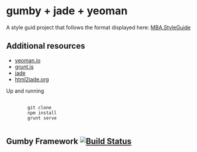 
gumby + jade + yeoman
========================
A style guid project that follows the format displayed here: [MBA.StyleGuide](https://github.com/bhuizi-moda/style_guide.git)


Additional resources
--------------------


* [yeoman.io](http://yeoman.io/)
* [grunt.js](http://gruntjs.com/)
* [jade](http://jade-lang.com/)
* [html2jade.org](http://html2jade.org/)

Up and running
<pre>
	<code>
		git clone
		npm install
		grunt serve
	</code>
</pre>

Gumby Framework [![Build Status](https://travis-ci.org/GumbyFramework/Gumby.png?branch=master)](https://travis-ci.org/GumbyFramework/Gumby)
-----------